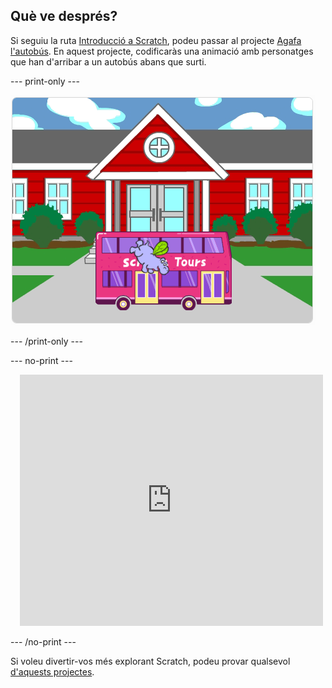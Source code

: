 ## Què ve després?

Si seguiu la ruta [Introducció a Scratch](https://projects.raspberrypi.org/ca-ES/pathways/scratch-intro), podeu passar al projecte [Agafa l'autobús](https://projects.raspberrypi.org/ca-ES/projects/catch-the-bus). En aquest projecte, codificaràs una animació amb personatges que han d'arribar a un autobús abans que surti.

--- print-only ---

![El projecte 'Agafa l'autobús'.](images/scratch-tour-bus.png)

--- /print-only ---

--- no-print ---

<div class="scratch-preview" style="margin-left: 15px;">
  <iframe allowtransparency="true" width="485" height="402" src="https://scratch.mit.edu/projects/embed/724160134/?autostart=false" frameborder="0"></iframe>
</div>

--- /no-print ---

Si voleu divertir-vos més explorant Scratch, podeu provar qualsevol [d'aquests projectes](https://projects.raspberrypi.org/ca-ES/projects?software%5B%5D=scratch&curriculum%5B%5D=%201).
